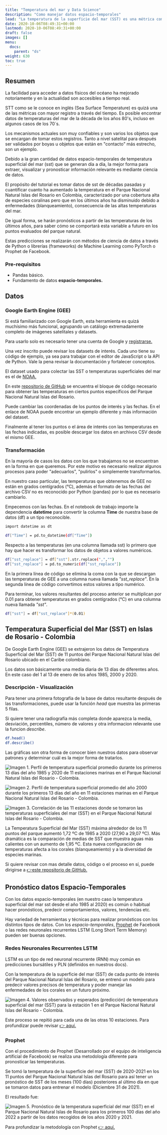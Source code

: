 ```yaml
---
title: "Temperatura del mar y Data Science"
description: "Como manejar datos espacio-temporales"
lead: "La temperatura de la superficie del mar (SST) es una métrica común en nuestros océanos e importante de considerar, ya que afecta directamente a todas las especies marinas como pueden ser los corales e influye en la proliferación de plancton o microorganismos tóxicos. El aumento del nivel del mar, erosión costera y la intensificación de tormentas son otras problemáticas asociadas a las temperaturas marinas."
date: 2020-10-06T08:49:31+00:00
lastmod: 2020-10-06T08:49:31+00:00
draft: false
images: []
menu:
  docs:
    parent: "ds"
weight: 630
toc: true
---
```


## Resumen

La facilidad para acceder a datos físicos del océano ha mejorado notoriamente y en la actualidad son accesibles a tiempo real. 

STT como se le conoce en inglés (Sea Surface Temperature) es quizá una de las métricas con mayor registro a través del tiempo. Es posible encontrar datos de temperaturas del mar de la década de los años 80's, incluso en algunos casos de los 70´s.

Los mecanismos actuales son muy confiables y son varios los objetos que se encargan de tomar estos registros. Tanto a nivel satelital para después ser validados por boyas u objetos que están en "contacto" más estrecho, son un ejemplo.

Debido a la gran cantidad de datos espacio-temporales de temperatura superficial del mar (sst) que se generan día a día, la mejor forma para extraer, visualizar y pronosticar información relevante es mediante ciencia de datos.

El propósito del tutorial es tomar datos de sst de décadas pasadas y cuantificar cuanto ha aumentado la temperatura en el Parque Nacional Natural Islas del Rosario en Colombia, caracterizado por una cobertura alta de especies coralinas pero que en los últimos años ha disminuido debido a enfermedades (blanqueamiento), consecuencia de las altas temperaturas del mar.

De igual forma, se harán pronósticos a partir de las temperaturas de los últimos años, para saber cómo se comportará esta variable a futuro en los puntos evaluados del parque natural. 

Estas predicciones se realizarán con métodos de ciencia de datos a través de Python o librerías (frameworks) de Machine Learning como PyTorch o Prophet de Facebook.

### Pre-requisitos

- Pandas básico.
- Fundamento de datos **espacio-temporales.**

## Datos

### Google Earth Engine (GEE)

Si está familiarizado con Google Earth, esta herramienta es quizá muchísimo más funcional, agrupando un catálogo extremadamente completo de imágenes satelitales y datasets.

Para usarlo solo es necesario tener una cuenta de Google y [registrarse.](https://earthengine.google.com)

Una vez inscrito puede revisar los datasets de interés. Cada uno tiene su código de ejemplo, ya sea para trabajar con el editor de JavaScript o la API de Python. Vale la pena revisar la documentación y fortalecer conceptos.

El dataset usado para colectar las SST o temperaturas superficiales del mar es el de [NOAA.](https://developers.google.com/earth-engine/datasets/catalog/NOAA_CDR_OISST_V2_1)

En este [repositorio de GitHub](https://github.com/grammaloreto/EarthEngine/blob/main/NOAA_oiSST/SeaSurfaceTemperature_IslasRosario.js) se encuentra el bloque de código necesario para obtener las temperaturas en ciertos puntos específicos del Parque Nacional Natural Islas del Rosario.

Puede cambiar las coordenadas de los puntos de interés y las fechas. En el enlace de NOAA puede encontrar un ejemplo diferente y más información del dataset.

Finalmente al tener los puntos o el área de interés con las temperaturas en las fechas indicadas, es posible descargar los datos en archivos CSV desde el mismo GEE.

### Transformación

En la mayoría de casos los datos con los que trabajamos no se encuentran en la forma en que queremos. Por este motivo es necesario realizar algunos procesos para poder "adecuarlos", "pulirlos" o simplemente transformarlos.

En nuestro caso particular, las temperaturas que obtenemos de GEE no están en grados centígrados (°C), además el formato de las fechas del archivo CSV no es reconocido por Python (pandas) por lo que es necesario cambiarlo.

Empecemos con las fechas. En el notebook de trabajo importe la dependencia **datetime** para convertir la columna **Time** de nuestra base de datos (df) a un tipo reconocible.

```bash
import datetime as dt

df["Time"] = pd.to_datetime(df["Time"])
```

Respecto a las temperaturas (en una columna llamada sst) lo primero que hay que hacer es transformar los datos de objetos a valores numéricos.

```bash
df["sst_replace"] = df["sst"].str.replace(",","")
df["sst_replace"] = pd.to_numeric(df["sst_replace"])
```
En la primera línea de código se elimina la coma con la que se descargan las temperaturas de GEE a una columna nueva llamada *"sst_replace"*. En la segunda línea de código convertimos estos valores a tipo numérico.

Para terminar, los valores resultantes del proceso anterior se multiplican por 0.01 para obtener temperaturas en grados centígrados (°C) en una columna nueva llamada *"sst"*.

```bash
df["sst"] = df["sst_replace"]*(0.01)
```
## Temperatura Superficial del Mar (SST) en Islas de Rosario - Colombia 

De Google Earth Engine (GEE) se extrajeron los datos de Temperatura Superficial del Mar (SST) de 11 puntos del Parque Nacional Natural Islas del Rosario ubicado en el Caribe colombiano. 

Los datos son básicamente una media diaria de 13 días de diferentes años. En este caso del 1 al 13 de enero de los años 1985, 2000 y 2020. 

### Descripción - Visualización

Para tener una primera fotografía de la base de datos resultante después de las transformaciones, puede usar la función *head* que muestra las primeras 5 filas. 

Si quiere tener una radiografía más completa donde aparezca la media, desviación, percentiles, número de valores y otra informacion relevante use la funcion *describe*.

```bash
df.head()
df.describe()
```

Las gráficas son otra forma de conocer bien nuestros datos para observar patrones y determinar cuál es la mejor forma de tratarlos.

![](t8520.png "Imagen 1. Perfil de temperatura superficial promedio durante los primeros 13 días del año 1985 y 2020 de 11 estaciones marinas en el Parque Nacional Natural Islas del Rosario - Colombia.")

![](t2000.png "Imagen 2. Perfil de temperatura superficial promedio del año 2000 durante los primeros 13 días del año en 11 estaciones marinas en el Parque Nacional Natural Islas del Rosario - Colombia.")

![](corr.png "Imagen 3. Correlación de las 11 estaciones donde se tomaron las temperaturas superficiales del mar (SST) en el Parque Nacional Natural Islas del Rosario - Colombia.")


La Temperatura Superficial del Mar (SST) máxima alrededor de los 11 puntos del parque aumentó 1,72 ºC de 1985 a 2020 (27,90 a 29,07 ºC). Más dramática es la comparación de medias de SST que muestra aguas más calientes con un aumento de 1,95 ºC. Esta nueva configuración de temperaturas afecta a los corales (blanqueamiento) y a la diversidad de especies marinas. 

Si quiere revisar con mas detalle datos, código o el proceso en sí, puede dirigirse a [👉este repositorio de GitHub.](https://github.com/grammaloreto/SeaSurfaceTemperature-SST-)

## Pronóstico datos Espacio-Temporales

Con los datos espacio-temporales (en nuestro caso la temperatura superficial del mar sst desde el año 1985 al 2020) es común o habitual hacer pronósticos, predecir comportamientos, valores, tendencias etc.

Hay variedad de herramientas y técnicas para realizar pronósticos con los distintos tipos de datos. Con los *espacio-temporales*, [Prophet](https://facebook.github.io/prophet/) de Facebook o las redes neuronales recurrentes LSTM (Long Short Term Memory) pueden ser buenas opciones.  

### Redes Neuronales Recurrentes LSTM

LSTM es un tipo de red neuronal recurrente (RNN) muy común en predicciones bursátiles y PLN (definidos en nuestros docs). 

Con la temperatura de la superficie del mar (SST) de cada punto de interés del Parque Nacional Natural Islas del Rosario, se entrenó un modelo para predecir valores precisos de temperatura y poder manejar las enfermedades de los corales en un futuro próximo.

![](ts.png "Imagen 4. Valores observados y esperados (predicción) de temperatura superficial del mar (SST) para la estación 1 en el Parque Nacional Natural Islas del Rosario - Colombia.")

Este proceso se repitió para cada una de las otras 10 estaciones. Para profundizar puede revisar [👉 aquí.](https://github.com/grammaloreto/SeaSurfaceTemperature-SST-/tree/main/timeSeriesPrediction) 

### Prophet

Con el procedimiento de Prophet (Desarrollado por el equipo de inteligencia artificial de Facebook) se realiza una metodología diferente para pronosticar las temperaturas.

Se tomó la temperatura de la superficie del mar (SST) de 2020-2021 en los 11 puntos del Parque Nacional Natural Islas del Rosario para así tener un pronóstico de SST de los meses (100 días) posteriores al último día en que se tomaron datos para entrenar el modelo (Diciembre 31 de 2021).

El resultado fue:

![](prophet.png "Imagen 5. Pronóstico de la temperatura superficial del mar (SST) en el Parque Nacional Natural Islas de Rosario para los primeros 100 días del año 2022 a partir de los datos recogidos de los años 2020 y 2021.")

Para profundizar la metodología con Prophet [👉 aquí.](https://github.com/grammaloreto/SeaSurfaceTemperature-SST-/tree/main/prophetForecasting)






































